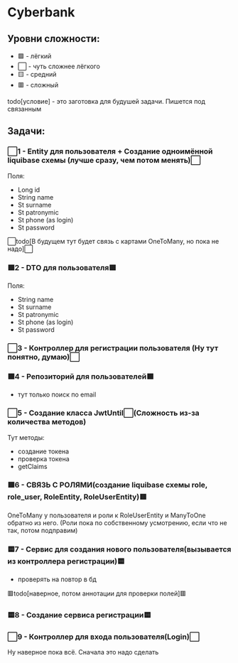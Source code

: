 # Cyberbank

## Уровни сложности:
- 🟩 - лёгкий
- ⬜ - чуть сложнее лёгкого
- 🟨 - средний
- 🟥 - сложный

todo[условие] - это заготовка для будушей задачи. Пишется под связанным

## Задачи:

### ⬜1 - Entity для пользователя + Создание одноимённой liquibase схемы (лучше сразу, чем потом менять)⬜
Поля:
- Long id
- String name
- St surname
- St patronymic
- St phone (as login)
- St password 

⬜todo[В будущем тут будет связь с картами OneToMany, но пока не надо]⬜

### 🟩2 - DTO для пользователя🟩
Поля:
- String name
- St surname
- St patronymic
- St phone (as login)
- St password 

### ⬜3 - Контроллер для регистрации пользователя (Ну тут понятно, думаю)⬜

### 🟩4 - Репозиторий для пользователей🟩
- тут только поиск по email

### ⬜5 - Создание класса JwtUntil⬜(Сложность из-за количества методов)
Тут методы:
- создание токена
- проверка токена
- getClaims

### 🟥6 - СВЯЗЬ С РОЛЯМИ(создание liquibase схемы role, role_user, RoleEntity, RoleUserEntity)🟥
OneToMany у пользователя и роли к RoleUserEntity и ManyToOne обратно из него.
(Роли пока по собственному усмотрению, если что не так, потом подправим)

### 🟨7 - Сервис для создания нового пользователя(вызывается из контроллера регистрации)🟨
- проверять на повтор в бд

🟥todo[наверное, потом аннотации для проверки полей]🟥

### 🟨8 - Создание сервиса регистрации🟨

### ⬜9 - Контроллер для входа пользователя(Login)⬜

Ну наверное пока всё. Сначала это надо сделать
